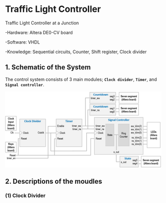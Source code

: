# Traffic Light Controller
Traffic Light Controller at a Junction

-Hardware: Altera DE0-CV board

-Software: VHDL

-Knowledge: Sequential circuits, Counter, Shift register, Clock divider


## 1. Schematic of the System
The control system consists of 3 main modules; **`Clock divider`**, **`Timer`**, and **`Signal controller`**.

![alt text](https://github.com/lkyungho/Images/blob/master/traffic-light-controller-structure.jpg "Structure")


## 2. Descriptions of the moudles
### (1) Clock Divider
